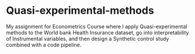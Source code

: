 # Quasi-experimental-methods

My assignment for Econometrics Course where I apply Quasi-experimental methods to the World bank Health Insurance dataset, go into interpretability of Instrumental variables, and then design a Synthetic control study combined with a code pipeline.
